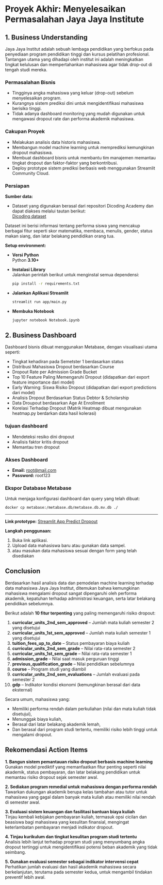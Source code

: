# Proyek Akhir: Menyelesaikan Permasalahan Jaya Jaya Institute

##  1. Business Understanding
Jaya Jaya Institut adalah sebuah lembaga pendidikan  yang berfokus pada penyediaan program pendidikan tinggi dan kursus pelatihan profesional. Tantangan utama yang dihadapi oleh institut ini adalah meningkatkan tingkat kelulusan dan mempertahankan mahasiswa agar tidak drop-out di tengah studi mereka.

### Permasalahan Bisnis
- Tingginya angka mahasiswa yang keluar (drop-out) sebelum menyelesaikan program.
- Kurangnya sistem prediksi dini untuk mengidentifikasi mahasiswa berisiko tinggi.
- Tidak adanya dashboard monitoring yang mudah digunakan untuk mengawasi dropout rate dan performa akademik mahasiswa.

### Cakupan Proyek
- Melakukan analisis data historis mahasiswa.
- Membangun model machine learning untuk memprediksi kemungkinan dropout mahasiswa.
- Membuat dashboard bisnis untuk membantu tim manajemen memantau tingkat dropout dan faktor-faktor yang berkontribusi.
- Deploy prototype sistem prediksi berbasis web menggunakan Streamlit Community Cloud.

### Persiapan
**Sumber data:**
- Dataset yang digunakan berasal dari repositori Dicoding Academy dan dapat diakses melalui tautan berikut:  
[Dicoding dataset](https://github.com/dicodingacademy/dicoding_dataset/blob/main/students_performance/data.csv)

Dataset ini berisi informasi tentang performa siswa yang mencakup berbagai fitur seperti skor matematika, membaca, menulis, gender, status makan siang, dan latar belakang pendidikan orang tua.

**Setup environment:**
- **Versi Python**  
  Python **3.10+**

- **Instalasi Library**  
  Jalankan perintah berikut untuk menginstal semua dependensi:  
  ```bash
  pip install -r requirements.txt
  ```

- **Jalankan Aplikasi Streamlit**  
  ```bash
  streamlit run app/main.py
  ```

- **Membuka Notebook**  
  ```bash
  jupyter notebook Notebook.ipynb
  ```


## 2. Business Dashboard
Dashboard bisnis dibuat menggunakan Metabase, dengan visualisasi utama seperti:
- Tingkat kehadiran pada Semetster 1 berdasarkan status
- Distribusi Mahasiswa Dropout berdasarkan Course
- Dropout Rate per Admission Grade Bucket
- Top 10 Feature Paling Memengaruhi Dropout (didapatkan dari export feature importance dari model)
- Early Warning: Siswa Risiko Dropout (didapatkan dari export predictions dari model)
- Analisis Dropout Berdasarkan Status Debtor & Scholarship
- Data Droupout berdasarkan Age At Enrollment
- Korelasi Terhadap Dropout (Matrik Heatmap dibuat mengunakan heatmap.py berdarkan data hasil kolerasi)


### tujuan dashboard
- Mendeteksi resiko dini dropout
- Analisis faktor kritis dropout
- Memantau tren dropout


### Akses Dashboard

- **Email:** root@mail.com  
- **Password:** root123

### Ekspor Database Metabase

Untuk menjaga konfigurasi dashboard dan query yang telah dibuat:
```bash
docker cp metabase:/metabase.db/metabase.db.mv.db ./
```

---


**Link prototype:**
[Streamlit App Predict Dropout](https://proyek-akhir-windi.streamlit.app/)

**Langkah penggunaan:**
1. Buka link aplikasi.
2. Upload data mahasiswa baru atau gunakan data sampel.
3. atau masukan data mahasiswa sesuai dengan form yang telah disediakan


##  Conclusion
Berdasarkan hasil analisis data dan pemodelan machine learning terhadap data mahasiswa Jaya Jaya Institut, ditemukan bahwa kemungkinan mahasiswa mengalami dropout sangat dipengaruhi oleh performa akademik, kepatuhan terhadap administrasi keuangan, serta latar belakang pendidikan sebelumnya.

Berikut adalah **10 fitur terpenting** yang paling memengaruhi risiko dropout:
1. **curricular_units_2nd_sem_approved** – Jumlah mata kuliah semester 2 yang disetujui
2. **curricular_units_1st_sem_approved** – Jumlah mata kuliah semester 1 yang disetujui
3. **tuition_fees_up_to_date** – Status pembayaran biaya kuliah
4. **curricular_units_2nd_sem_grade** – Nilai rata-rata semester 2
5. **curricular_units_1st_sem_grade** – Nilai rata-rata semester 1
6. **admission_grade** – Nilai saat masuk perguruan tinggi
7. **previous_qualification_grade** – Nilai pendidikan sebelumnya
8. **course** – Program studi yang diambil
9. **curricular_units_2nd_sem_evaluations** – Jumlah evaluasi pada semester 2
10. **gdp** – Indikator kondisi ekonomi (kemungkinan berasal dari data eksternal)

Secara umum, mahasiswa yang:
- Memiliki performa rendah dalam perkuliahan (nilai dan mata kuliah tidak disetujui),
- Menunggak biaya kuliah,
- Berasal dari latar belakang akademik lemah,
- Dan berasal dari program studi tertentu,
memiliki risiko lebih tinggi untuk mengalami dropout.

##  Rekomendasi Action Items

**1. Bangun sistem pemantauan risiko dropout berbasis machine learning**  
Gunakan model prediktif yang memanfaatkan fitur penting seperti nilai akademik, status pembayaran, dan latar belakang pendidikan untuk memantau risiko dropout sejak semester awal.

**2. Sediakan program remedial untuk mahasiswa dengan performa rendah**  
Tawarkan dukungan akademik berupa kelas tambahan atau tutor untuk mahasiswa yang gagal dalam banyak mata kuliah atau memiliki nilai rendah di semester awal.

**3. Evaluasi sistem keuangan dan fasilitasi bantuan biaya kuliah**  
Tinjau kembali kebijakan pembayaran kuliah, termasuk opsi cicilan dan beasiswa bagi mahasiswa yang kesulitan finansial, mengingat keterlambatan pembayaran menjadi indikator dropout.

**4. Tinjau kurikulum dan tingkat kesulitan program studi tertentu**  
Analisis lebih lanjut terhadap program studi yang menyumbang angka dropout tertinggi untuk mengidentifikasi potensi beban akademik yang tidak seimbang.

**5. Gunakan evaluasi semester sebagai indikator intervensi cepat**  
Perhatikan jumlah evaluasi dan hasil akademik mahasiswa secara berkelanjutan, terutama pada semester kedua, untuk mengambil tindakan preventif lebih awal.
